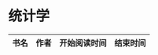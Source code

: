 # 统计学


 书名  | 作者  | 开始阅读时间  | 结束时间  
------------  | -------------  |------------- |------------- | 